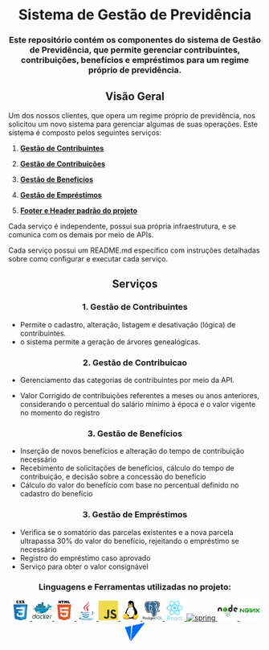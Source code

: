 <h1 align="center">Sistema de Gestão de Previdência</h1>
<h3 align="center">Este repositório contém os componentes do sistema de Gestão de Previdência, que permite gerenciar contribuintes, contribuições, benefícios e empréstimos para um regime próprio de previdência.</h3>

<h2 align="center"> Visão Geral </h2>

Um dos nossos clientes, que opera um regime próprio de previdência, nos solicitou um novo sistema para gerenciar algumas de suas operações. Este sistema é composto pelos seguintes serviços:

1. [**Gestão de Contribuintes**](https://github.com/Projeto-previdencia-privada/Gestao-Contribuintes)

2. [**Gestão de Contribuições**](https://github.com/Projeto-previdencia-privada/Gestao-Contribuicao)

3. [**Gestão de Benefícios**](https://github.com/Projeto-previdencia-privada/Gestao-Beneficios)

4. [**Gestão de Empréstimos**](https://github.com/Projeto-previdencia-privada/Gestao-Emprestimos)
   
5. [**Footer e Header padrão do projeto**](https://github.com/Projeto-previdencia-privada/Footer-Header-Padrao)

Cada serviço é independente, possui sua própria infraestrutura, e se comunica com os demais por meio de APIs.

Cada serviço possui um README.md específico com instruções detalhadas sobre como configurar e executar cada serviço.

<h2 align="center"> Serviços </h2>

<h3 align="center">1. Gestão de Contribuintes</h3>

- Permite o cadastro, alteração, listagem e desativação (lógica) de contribuintes.
- o sistema permite a geração de árvores genealógicas.

<h3 align="center">2. Gestão de Contribuicao</h3>

- Gerenciamento das categorias de contribuintes por meio da API.

- Valor Corrigido de contribuições referentes a meses ou anos anteriores, considerando o percentual do salário mínimo à época e o valor vigente no momento do registro

<h3 align="center">3. Gestão de Benefícios</h3>

- Inserção de novos benefícios e alteração do tempo de contribuição necessário
- Recebimento de solicitações de benefícios, cálculo do tempo de contribuição, e decisão sobre a concessão do benefício
- Cálculo do valor do benefício com base no percentual definido no cadastro do benefício

<h3 align="center">3. Gestão de Empréstimos</h3>


- Verifica se o somatório das parcelas existentes e a nova parcela ultrapassa 30% do valor do benefício, rejeitando o empréstimo se necessário
- Registro do empréstimo caso aprovado
- Serviço para obter o valor consignável


<h3 align="center">Linguagens e Ferramentas utilizadas no projeto:</h3>
<p align="center"> 
<a href="https://www.w3schools.com/css/" target="_blank" rel="noreferrer"> <img src="https://raw.githubusercontent.com/devicons/devicon/master/icons/css3/css3-original-wordmark.svg" alt="css3" width="40" height="40"/> </a>
<a href="https://www.docker.com/" target="_blank" rel="noreferrer"> <img src="https://raw.githubusercontent.com/devicons/devicon/master/icons/docker/docker-original-wordmark.svg" alt="docker" width="40" height="40"/> </a>
<a href="https://www.w3.org/html/" target="_blank" rel="noreferrer"> <img src="https://raw.githubusercontent.com/devicons/devicon/master/icons/html5/html5-original-wordmark.svg" alt="html5" width="40" height="40"/> </a> 
<a href="https://www.java.com" target="_blank" rel="noreferrer"><img src="https://raw.githubusercontent.com/devicons/devicon/master/icons/java/java-original.svg" alt="java" width="40" height="40"/> </a>
<a href="https://developer.mozilla.org/en-US/docs/Web/JavaScript" target="_blank" rel="noreferrer"> <img src="https://raw.githubusercontent.com/devicons/devicon/master/icons/javascript/javascript-original.svg" alt="javascript" width="40" height="40"/> </a>
<a href="https://www.linux.org/" target="_blank" rel="noreferrer"> <img src="https://raw.githubusercontent.com/devicons/devicon/master/icons/linux/linux-original.svg" alt="linux" width="40" height="40"/> </a>  
<a href="https://www.postgresql.org" target="_blank" rel="noreferrer"> <img src="https://raw.githubusercontent.com/devicons/devicon/master/icons/postgresql/postgresql-original-wordmark.svg" alt="postgresql" width="40" height="40"/>  </a> 
<a href="https://reactjs.org/" target="_blank" rel="noreferrer"> <img src="https://raw.githubusercontent.com/devicons/devicon/master/icons/react/react-original-wordmark.svg" alt="react" width="40" height="40"/> </a> 
<a href="https://spring.io/" target="_blank" rel="noreferrer"> <img src="https://www.vectorlogo.zone/logos/springio/springio-icon.svg" alt="spring" width="40" height="40"/> </a> 
<a href="https://nodejs.org" target="_blank" rel="noreferrer"><img src="https://raw.githubusercontent.com/devicons/devicon/master/icons/nodejs/nodejs-original-wordmark.svg" alt="nodejs" width="40" height="40"/>  </a>
<a href="https://www.nginx.com" target="_blank" rel="noreferrer"><img src="https://raw.githubusercontent.com/devicons/devicon/master/icons/nginx/nginx-original.svg" alt="nginx" width="40" height="40"/>  </a>
<a href="https://vitejs.dev/" target="_blank" rel="noreferrer"><img src="https://raw.githubusercontent.com/devicons/devicon/master/icons/vite/vite-original.svg" alt="vite" width="40" height="40"/> </a>
</p>











